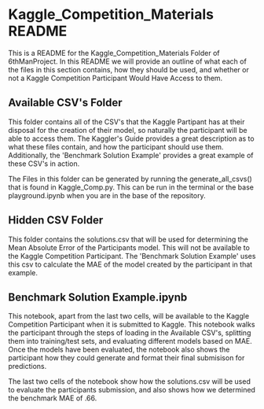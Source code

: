 # Kaggle_Competition_Materials README
This is a README for the Kaggle_Competition_Materials Folder of 6thManProject. In this README we will provide an outline of what each of the files in this section contains, how they should be used, and whether or not a Kaggle Competition Participant Would Have Access to them. 

## Available CSV's Folder

This folder contains all of the CSV's that the Kaggle Partipant has at their disposal for the creation of their model, so naturally the participant will be able to access them. The Kaggler's Guide provides a great description as to what these files contain, and how the participant should use them. Additionally, the 'Benchmark Solution Example' provides a great example of these CSV's in action. 

The Files in this folder can be generated by running the generate_all_csvs() that is found in Kaggle_Comp.py. This can be run in the terminal or the base playground.ipynb when you are in the base of the repository. 

## Hidden CSV Folder

This folder contains the solutions.csv that will be used for determining the Mean Absolute Error of the Participants model. This will not be available to the Kaggle Competition Participant. The 'Benchmark Solution Example' uses this csv to calculate the MAE of the model created by the participant in that example. 

## Benchmark Solution Example.ipynb

This notebook, apart from the last two cells, will be available to the Kaggle Competition Participant when it is submitted to Kaggle. This notebook walks the participant through the steps of loading in the Available CSV's, splitting them into training/test sets, and evaluating different models based on MAE. Once the models have been evaluated, the notebook also shows the participant how they could generate and format their final submisison for predictions. 

The last two cells of the notebook show how the solutions.csv will be used to evaluate the participants submission, and also shows how we determined the benchmark MAE of .66. 




